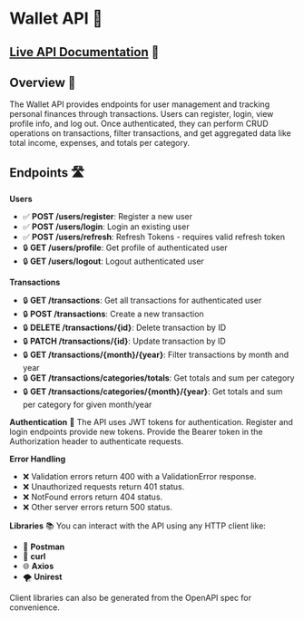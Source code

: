 # Wallet API 🏦

## [Live API Documentation](https://wallet-lzvg.onrender.com/api-docs/) 📝


## Overview 📝

The Wallet API provides endpoints for user management and tracking personal finances through
transactions. Users can register, login, view profile info, and log out. Once authenticated, they
can perform CRUD operations on transactions, filter transactions, and get aggregated data like total
income, expenses, and totals per category.

## Endpoints 🛣️

**Users**

- ✅ **POST /users/register**: Register a new user
- ✅ **POST /users/login**: Login an existing user
- ✅ **POST /users/refresh**: Refresh Tokens - requires valid refresh token
- 🔒 **GET /users/profile**: Get profile of authenticated user
- 🔒 **GET /users/logout**: Logout authenticated user

**Transactions**

- 🔒 **GET /transactions**: Get all transactions for authenticated user
- 🔒 **POST /transactions**: Create a new transaction
- 🔒 **DELETE /transactions/{id}**: Delete transaction by ID
- 🔒 **PATCH /transactions/{id}**: Update transaction by ID
- 🔒 **GET /transactions/{month}/{year}**: Filter transactions by month and year
- 🔒 **GET /transactions/categories/totals**: Get totals and sum per category
- 🔒 **GET /transactions/categories/{month}/{year}**: Get totals and sum per category for given
  month/year

**Authentication** 🔑 
The API uses JWT tokens for authentication. Register and login endpoints
provide new tokens. Provide the Bearer token in the Authorization header to authenticate requests.

**Error Handling** 

- ❌ Validation errors return 400 with a ValidationError response.
- ❌ Unauthorized requests return 401 status.
- ❌ NotFound errors return 404 status.
- ❌ Other server errors return 500 status.

**Libraries** 📚 You can interact with the API using any HTTP client like:

- 📮 **Postman**
- 🐚 **curl**
- 🌐 **Axios**
- 🌪️ **Unirest**

Client libraries can also be generated from the OpenAPI spec for convenience.
